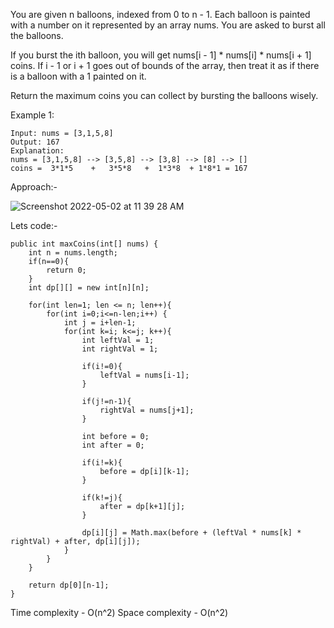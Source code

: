 You are given n balloons, indexed from 0 to n - 1. Each balloon is painted with a number on it represented by an array nums. You are asked to burst all the balloons.

If you burst the ith balloon, you will get nums[i - 1] * nums[i] * nums[i + 1] coins. If i - 1 or i + 1 goes out of bounds of the array, then treat it as if there is a balloon with a 1 painted on it.

Return the maximum coins you can collect by bursting the balloons wisely.

Example 1:

```
Input: nums = [3,1,5,8]
Output: 167
Explanation:
nums = [3,1,5,8] --> [3,5,8] --> [3,8] --> [8] --> []
coins =  3*1*5    +   3*5*8   +  1*3*8  + 1*8*1 = 167
```

Approach:-

![Screenshot 2022-05-02 at 11 39 28 AM](https://user-images.githubusercontent.com/18497513/166191834-8325e355-2f01-4d16-9952-8603a3b83bfa.png)


Lets code:-

```
public int maxCoins(int[] nums) {
    int n = nums.length;
    if(n==0){
        return 0;
    }
    int dp[][] = new int[n][n];

    for(int len=1; len <= n; len++){
        for(int i=0;i<=n-len;i++) {
            int j = i+len-1;
            for(int k=i; k<=j; k++){
                int leftVal = 1;
                int rightVal = 1;

                if(i!=0){
                    leftVal = nums[i-1];
                }

                if(j!=n-1){
                    rightVal = nums[j+1];
                }

                int before = 0;
                int after = 0;

                if(i!=k){
                    before = dp[i][k-1];
                }

                if(k!=j){
                    after = dp[k+1][j];
                }

                dp[i][j] = Math.max(before + (leftVal * nums[k] * rightVal) + after, dp[i][j]);
            }
        }
    }

    return dp[0][n-1];
}
```

Time complexity - O(n^2)
Space complexity - O(n^2)
